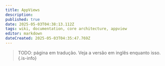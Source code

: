 ```yaml
---
title: AppViews
description: 
published: true
date: 2025-05-03T04:38:13.112Z
tags: wiki, documentation, core architecture, appview
editor: markdown
dateCreated: 2025-05-03T04:35:47.769Z
---
```


> TODO: página em tradução. Veja a versão em inglês enquanto isso.
{.is-info}